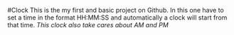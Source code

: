 #Clock
This is the my first and basic project on Github.
In this one have to set a time in the format HH:MM:SS and automatically a clock will start from that time.
*This clock also take cares about AM and PM*

